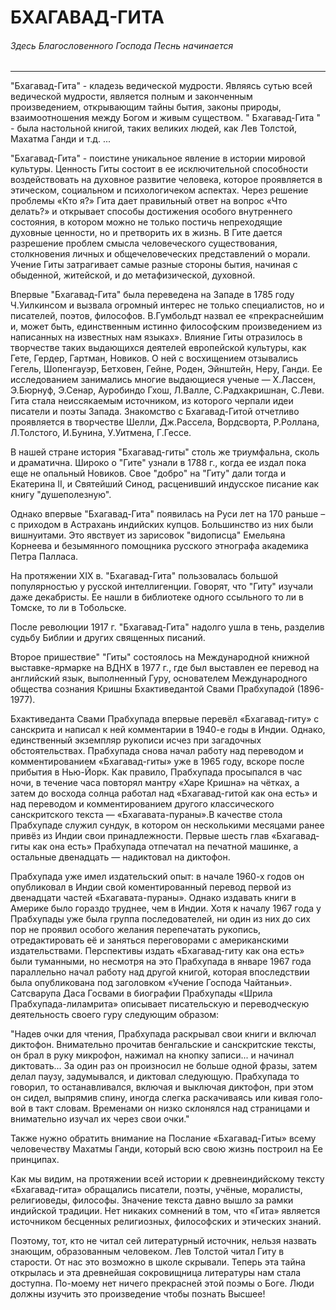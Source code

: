 # БХАГАВАД-ГИТА 

###### Здесь Благословенного Господа Песнь начинается 


---
"Бхагавад-Гита" - кладезь ведической мудрости. Являясь сутью всей ведической мудрости, является полным и законченным произведением, открывающим тайны бытия, законы природы, взаимоотношения между Богом и живым существом. " Бхагавад-Гита " - была настольной книгой, таких великих людей, как Лев Толстой, Махатма Ганди и т.д. ...

"Бхагавад-Гита" - поистине уникальное явление в истории мировой культуры. Ценность Гиты состоит в ее исключительной способности воздействовать на духовное развитие человека, которое проявляется в этическом, социальном и психологичеком аспектах. Через решение проблемы «Кто я?» Гита дает правильный ответ на вопрос «Что делать?» и открывает способы достижения особого внутреннего состояния, в котором можно не только постичь непреходящие духовные ценности, но и претворить их в жизнь. В Гите дается разрешение проблем смысла человеческого существования, столкновения личных и общечеловеческих представлений о морали. Учение Гиты затрагивает самые разные стороны бытия, начиная с обыденной, житейской, и до метафизической, духовной.

Впервые "Бхагавад-Гита" была переведена на Западе в 1785 году Ч.Уилкинсом и вызвала огромный интерес не только специалистов, но и писателей, поэтов, философов. В.Гумбольдт назвал ее «прекраснейшим и, может быть, единственным истинно философским произведением из написанных на известных нам языках». Влияние Гиты отразилось в творчестве таких выдающихся деятелей европейской культуры, как Гете, Гердер, Гартман, Новиков. О ней с восхищением отзывались Гегель, Шопенгауэр, Бетховен, Гейне, Роден, Эйнштейн, Неру, Ганди. Ее исследованием занимались многие выдающиеся ученые — Х.Лассен, Э.Бюрнуф, Э.Сенар, Ауробиндо Гхош, Л.Валле, С.Радхакришнан, С.Леви. Гита стала неиссякаемым источником, из которого черпали идеи писатели и поэты Запада. Знакомство с Бхагавад-Гитой отчетливо проявляется в творчестве Шелли, Дж.Рассела, Вордсворта, Р.Роллана, Л.Толстого, И.Бунина, У.Уитмена, Г.Гессе.

В нашей стране история "Бхагавад-гиты" столь же триумфальна, сколь и драматична. Широко о "Гите" узнали в 1788 г., когда ее издал пока еще не опальный Новиков. Свое "добро" на "Гиту" дали тогда и Екатерина II, и Святейший Синод, расценивший индусское писание как книгу "душеполезную".

Однако впервые "Бхагавад-Гита" появилась на Руси лет на 170 раньше – с приходом в Астрахань индийских купцов. Большинство из них были вишнуитами. Это явствует из зарисовок "видописца" Емельяна Корнеева и безымянного помощника русского этнографа академика Петра Палласа.

На протяжении XIX в. "Бхагавад-Гита" пользовалась большой популярностью у русской интеллигенции. Говорят, что "Гиту" изучали даже декабристы. Ее нашли в библиотеке одного ссыльного то ли в Томске, то ли в Тобольске.

После революции 1917 г. "Бхагавад-Гита" надолго ушла в тень, разделив судьбу Библии и других священных писаний.

Второе пришествие" "Гиты" состоялось на Международной книжной выставке-ярмарке на ВДНХ в 1977 г., где был выставлен ее перевод на английский язык, выполненный Гуру, основателем Международного общества сознания Кришны Бхактиведантой Свами Прабхупадой (1896-1977).

Бхактиведанта Свами Прабхупада впервые перевёл «Бхагавад-гиту» с санскрита и написал к ней комментарии в 1940-е годы в Индии. Однако, единственный экземпляр рукописи исчез при загадоч­ных обстоятельствах. Прабхупада снова начал работу над переводом и комментированием «Бхагавад-гиты» уже в 1965 году, вскоре после прибытия в Нью-Йорк. Как правило, Прабхупада просыпался в час ночи, в течение часа повторял мантру «Харе Кришна» на чётках, а затем до восхода солнца работал над «Бхагавад-гитой как она есть» и над переводом и комментированием другого классического санскритского текста — «Бхагавата-пураны».В качестве стола Прабхупаде служил сундук, в котором он несколькими месяцами ранее привёз из Индии свои принадлежности. Первые шесть глав «Бхагавад-гиты как она есть» Прабхупада отпечатал на печатной машинке, а остальные двенадцать — надиктовал на диктофон.

Прабхупада уже имел издательский опыт: в начале 1960-х годов он опубликовал в Индии свой коментированный перевод первой из двенадцати частей «Бхагавата-пураны». Однако издавать книги в Америке было гораздо труднее, чем в Индии. Хотя к началу 1967 года у Прабхупады уже была группа последователей, ни один из них до сих пор не проявил особо­го желания перепечатать рукопись, отредактировать её и заняться переговорами с американскими издательствами. Перспективы издать «Бхагавад-гиту как она есть» были туманными, но несмотря на это Прабхупада в январе 1967 года параллельно начал работу над другой книгой, которая впоследствии была опубликована под заголовком «Учение Господа Чайтаньи». Сатсварупа Даса Госвами в биографии Прабхупады «Шрила Прабхупада-лиламрита» описывает писательскую и переводческую деятельность своего гуру следующим образом:

"Надев очки для чтения, Прабхупада раскрывал свои книги и включал диктофон. Внимательно прочитав бенгальские и санскритские тексты, он брал в руку микрофон, нажимал на кнопку записи... и начинал диктовать... За один раз он произносил не больше одной фразы, затем делал паузу, задумывался, и диктовал следующую. Прабхупада то говорил, то останав­ливался, включая и выключая диктофон, при этом он сидел, выпрямив спину, иногда слегка раскачиваясь или кивая голо­вой в такт словам. Временами он низко склонялся над стра­ницами и внимательно изучал их через свои очки."

Также нужно обратить внимание на Послание «Бхагавад-Гиты» всему человечеству Махатмы Ганди, который всю свою жизнь построил на Ее принципах.

Как мы видим, на протяжении всей истории к древнеиндийскому тексту «Бхагавад-гита» обращались писатели, поэты, учёные, моралисты, религиоведы, философы. Значение текста давно вышло за рамки индийской традиции. Нет никаких сомнений в том, что «Гита» является источником бесценных религиозных, философских и этических знаний.

Поэтому, тот, кто не читал сей литературный источник, нельзя назвать знающим, образованным человеком. Лев Толстой читал Гиту в старости. От нас это возможно в школе скрывали. Теперь эта тайна открылась и эта древнейшая сокровищница литературы нам стала доступна. По-моему нет ничего прекрасней этой поэмы о Боге. Люди должны изучить это произведение чтобы познать Высшее!
